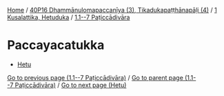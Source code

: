 
[Home](/) / [40P16 Dhammānulomapaccanīya (3), Tikadukapaṭṭhānapāḷi (4)](../...md) / [1 Kusalattika, Hetuduka](...md) / [1.1--7 Paṭiccādivāra](../40P16/1/1.1--7.md)

# Paccayacatukka

* [Hetu](Paccayacatukka/Hetu.md)

[Go to previous page (1.1--7 Paṭiccādivāra)](../40P16/1/1.1--7.md) / [Go to parent page (1.1--7 Paṭiccādivāra)](../40P16/1/1.1--7.md) / [Go to next page (Hetu)](Paccayacatukka/Hetu.md)


